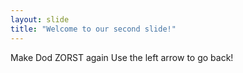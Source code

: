 ```yaml
---
layout: slide
title: "Welcome to our second slide!"
---
```

Make Dod ZORST again
Use the left arrow to go back!
